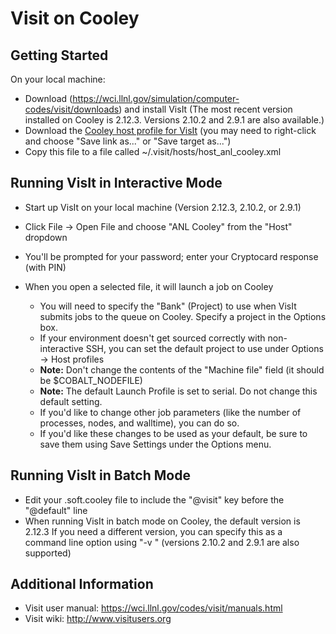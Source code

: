 # Visit on Cooley
## Getting Started

On your local machine:

  - Download (https://wci.llnl.gov/simulation/computer-codes/visit/downloads) and install VisIt (The most recent version installed on Cooley is 2.12.3. Versions 2.10.2 and  2.9.1 are also available.)
  - Download the [Cooley host profile for VisIt](/files/host_anl_cooley_1.xml) (you may need to right-click and choose "Save link as..." or "Save target as...")
  - Copy this file to a file called ~/.visit/hosts/host_anl_cooley.xml 

## Running VisIt in Interactive Mode
  - Start up VisIt on your local machine (Version 2.12.3, 2.10.2, or 2.9.1)
  - Click File -> Open File and choose "ANL Cooley" from the "Host" dropdown
  - You'll be prompted for your password; enter your Cryptocard response (with PIN)
  - When you open a selected file, it will launch a job on Cooley

    - You will need to specify the "Bank" (Project) to use when VisIt submits jobs to the queue on Cooley. Specify a project in the Options box.
    - If your environment doesn't get sourced correctly with non-interactive SSH, you can set the default project to use under Options -> Host profiles
    - **Note:** Don't change the contents of the "Machine file" field (it should be $COBALT_NODEFILE)
    - **Note:** The default Launch Profile is set to serial.  Do not change this default setting.
    - If you'd like to change other job parameters (like the number of processes, nodes, and walltime), you can do so.
    - If you'd like these changes to be used as your default, be sure to save them using Save Settings under the Options menu.

## Running VisIt in Batch Mode
  - Edit your .soft.cooley file to include the "@visit" key before the "@default" line 
  - When running VisIt in batch mode on Cooley, the default version is 2.12.3
  If you need a different version, you can specify this as a command line option using "-v <version number>" (versions 2.10.2 and 2.9.1 are also supported) 

## Additional Information
- Visit user manual: https://wci.llnl.gov/codes/visit/manuals.html
- Visit wiki: http://www.visitusers.org
